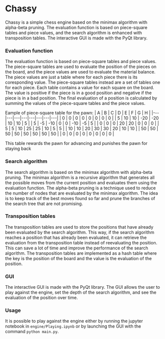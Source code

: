 Chassy
======
Chassy is a simple chess engine based on the minimax algorithm with alpha-beta pruning. The evaluation function is based on piece-square tables and piece values, and the search algorithm is enhanced with transposition tables. The interactive GUI is made with the PyQt library.

### Evaluation function
The evaluation function is based on piece-square tables and piece values. The piece-square tables are used to evaluate the position of the pieces on the board, and the piece values are used to evaluate the material balance. The piece values are just a table where for each piece there is its coresponding value. The piece-square tables instead are a set of tables one for each piece. Each table contains a value for each square on the board. The value is positive if the piece is in a good position and negative if the piece is in a bad position. The final evaluation of a position is calculated by summing the values of the piece-square tables and the piece values.

Eample of piece-square table for the pawn:
| A | B | C | D | E | F | G | H |
|---|---|---|---|---|---|---|---|
| 0 | 0 | 0 | 0 | 0 | 0 | 0 | 0 |
| 5 | 10 | 10 | -20 | -20 | 10 | 10 | 5 |
| 5 | -5 | -10 | 0 | 0 | -10 | -5 | 5 |
| 0 | 0 | 0 | 20 | 20 | 0 | 0 | 0 |
| 5 | 5 | 10 | 25 | 25 | 10 | 5 | 5 |
| 10 | 10 | 20 | 30 | 30 | 20 | 10 | 10 |
| 50 | 50 | 50 | 50 | 50 | 50 | 50 | 50 |
| 0 | 0 | 0 | 0 | 0 | 0 | 0 | 0 |

This table rewards the pawn for advancing and punishes the pawn for staying back

### Search algorithm
The search algorithm is based on the minimax algorithm with alpha-beta pruning. The minimax algorithm is a recursive algorithm that generates all the possible moves from the current position and evaluates them using the evaluation function. The alpha-beta pruning is a technique used to reduce the number of nodes that are evaluated by the minimax algorithm. The idea is to keep track of the best moves found so far and prune the branches of the search tree that are not promising.

### Transposition tables
The transposition tables are used to store the positions that have already been evaluated by the search algorithm. This way, if the search algorithm reaches a position that has already been evaluated, it can retrieve the evaluation from the transposition table instead of reevaluating the position. This can save a lot of time and improve the performance of the search algorithm. The transposition tables are implemented as a hash table where the key is the position of the board and the value is the evaluation of the position.

### GUI
The interactive GUI is made with the PyQt library. The GUI allows the user to play against the engine, set the depth of the search algorithm, and see the evaluation of the position over time.

### Usage
It is possible to play against the engine either by running the jupyter notebook in `engine/Playing.ipynb` or by launching the GUI with the command `python main.py`.